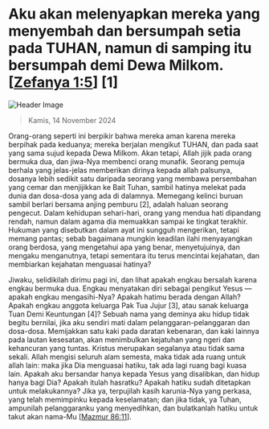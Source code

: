 
# Aku akan melenyapkan mereka yang menyembah dan bersumpah setia pada TUHAN, namun di samping itu bersumpah demi Dewa Milkom. [[Zefanya 1:5](http://alkitab.sabda.org/?Zefanya%201:5)] [1]

![Header Image](https://alkitab.app/slice/sunrise.jpg)

> Kamis, 14 November 2024

Orang-orang seperti ini berpikir bahwa mereka aman karena mereka berpihak pada keduanya; mereka berjalan mengikut TUHAN, dan pada saat yang sama sujud kepada Dewa Milkom. Akan tetapi, Allah jijik pada orang bermuka dua, dan jiwa-Nya membenci orang munafik. Seorang pemuja berhala yang jelas-jelas memberikan dirinya kepada allah palsunya, dosanya lebih sedikit satu daripada seorang yang membawa persembahan yang cemar dan menjijikkan ke Bait Tuhan, sambil hatinya melekat pada dunia dan dosa-dosa yang ada di dalamnya. Memegang kelinci buruan sambil berlari bersama anjing pemburu [2], adalah haluan seorang pengecut. Dalam kehidupan sehari-hari, orang yang mendua hati dipandang rendah, namun dalam agama dia memuakkan sampai ke tingkat terakhir. Hukuman yang disebutkan dalam ayat ini sungguh mengerikan, tetapi memang pantas; sebab bagaimana mungkin keadilan ilahi menyayangkan orang berdosa, yang mengetahui apa yang benar, menyetujuinya, dan mengaku menganutnya, tetapi sementara itu terus mencintai kejahatan, dan membiarkan kejahatan menguasai hatinya?

Jiwaku, selidikilah dirimu pagi ini, dan lihat apakah engkau bersalah karena engkau bermuka dua. Engkau menyatakan diri sebagai pengikut Yesus — apakah engkau mengasihi-Nya? Apakah hatimu berada dengan Allah? Apakah engkau anggota keluarga Pak Tua Jujur [3], atau sanak keluarga Tuan Demi Keuntungan [4]? Sebuah nama yang deminya aku hidup tidak begitu bernilai, jika aku sendiri mati dalam pelanggaran-pelanggaran dan dosa-dosa. Memijakkan satu kaki pada daratan kebenaran, dan kaki lainnya pada lautan kesesatan, akan menimbulkan kejatuhan yang ngeri dan kehancuran yang tuntas. Kristus merupakan segalanya atau tidak sama sekali. Allah mengisi seluruh alam semesta, maka tidak ada ruang untuk allah lain: maka jika Dia menguasai hatiku, tak ada lagi ruang bagi kuasa lain. Apakah aku bersandar hanya kepada Yesus yang disalibkan, dan hidup hanya bagi Dia? Apakah itulah hasratku? Apakah hatiku sudah ditetapkan untuk melakukannya? Jika ya, terpujilah kasih karunia-Nya yang perkasa, yang telah memimpinku kepada keselamatan; dan jika tidak, ya Tuhan, ampunilah pelanggaranku yang menyedihkan, dan bulatkanlah hatiku untuk takut akan nama-Mu [[Mazmur 86:11](http://alkitab.sabda.org/?Mazmur%2086:11)].
    